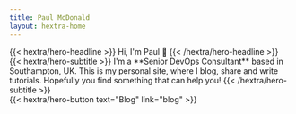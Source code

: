 ```yaml
---
title: Paul McDonald
layout: hextra-home
---
```


<div class="hx-mt-6 hx-mb-6">
{{< hextra/hero-headline >}}
  Hi, I'm Paul 👋
{{< /hextra/hero-headline >}}
</div>

<div class="hx-mb-12">
{{< hextra/hero-subtitle >}}
  I'm a **Senior DevOps Consultant** based in Southampton, UK. This is my personal site, where I blog, share and write tutorials. Hopefully you find something that can help you!
{{< /hextra/hero-subtitle >}}
</div>

<div class="hx-mb-6">
{{< hextra/hero-button text="Blog" link="blog" >}}
</div>

<div class="hx-mt-6"></div>
